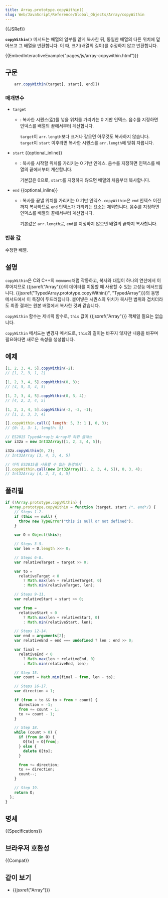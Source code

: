 ```yaml
---
title: Array.prototype.copyWithin()
slug: Web/JavaScript/Reference/Global_Objects/Array/copyWithin
---
```


{{JSRef}}

**`copyWithin()`** 메서드는 배열의 일부를 얕게 복사한 뒤, 동일한 배열의 다른 위치에 덮어쓰고 그 배열을 반환합니다. 이 때, 크기(배열의 길이)를 수정하지 않고 반환합니다.

{{EmbedInteractiveExample("pages/js/array-copywithin.html")}}

## 구문

```js
    arr.copyWithin(target[, start[, end]])
```

### 매개변수

- `target`

  - : 복사한 시퀀스(값)를 넣을 위치를 가리키는 0 기반 인덱스. 음수를 지정하면 인덱스를 배열의 끝에서부터 계산합니다.

    `target`이 `arr.length`보다 크거나 같으면 아무것도 복사하지 않습니다. `target`이 `start` 이후라면 복사한 시퀀스를 `arr.length`에 맞춰 자릅니다.

- `start` {{optional_inline}}

  - : 복사를 시작할 위치를 가리키는 0 기반 인덱스. 음수를 지정하면 인덱스를 배열의 끝에서부터 계산합니다.

    기본값은 0으로, `start`를 지정하지 않으면 배열의 처음부터 복사합니다.

- `end` {{optional_inline}}

  - : 복사를 끝낼 위치를 가리키는 0 기반 인덱스. `copyWithin`은 `end` 인덱스 이전까지 복사하므로 `end` 인덱스가 가리키는 요소는 제외합니다. 음수를 지정하면 인덱스를 배열의 끝에서부터 계산합니다.

    기본값은 `arr.length`로, `end`를 지정하지 않으면 배열의 끝까지 복사합니다.

### 반환 값

수정한 배열.

## 설명

`copyWithin`은 C와 C++의 `memmove`처럼 작동하고, 복사와 대입이 하나의 연산에서 이루어지므로 {{jsxref("Array")}}의 데이터를 이동할 때 사용할 수 있는 고성능 메서드입니다. {{jsxref("TypedArray.prototype.copyWithin()", "TypedArray")}}의 동명 메서드에서 이 특징이 두드러집니다. 붙여넣은 시퀀스의 위치가 복사한 범위와 겹치더라도 최종 결과는 원본 배열에서 복사한 것과 같습니다.

`copyWithin` 함수는 제네릭 함수로, `this` 값이 {{jsxref("Array")}} 객체일 필요는 없습니다.

`copyWithin` 메서드는 변경자 메서드로, `this`의 길이는 바꾸지 않지만 내용을 바꾸며 필요하다면 새로운 속성을 생성합니다.

## 예제

```js
[1, 2, 3, 4, 5].copyWithin(-2);
// [1, 2, 3, 1, 2]

[1, 2, 3, 4, 5].copyWithin(0, 3);
// [4, 5, 3, 4, 5]

[1, 2, 3, 4, 5].copyWithin(0, 3, 4);
// [4, 2, 3, 4, 5]

[1, 2, 3, 4, 5].copyWithin(-2, -3, -1);
// [1, 2, 3, 3, 4]

[].copyWithin.call({ length: 5, 3: 1 }, 0, 3);
// {0: 1, 3: 1, length: 5}

// ES2015 TypedArray는 Array의 하위 클래스
var i32a = new Int32Array([1, 2, 3, 4, 5]);

i32a.copyWithin(0, 2);
// Int32Array [3, 4, 5, 4, 5]

// 아직 ES2015를 사용할 수 없는 환경에서
[].copyWithin.call(new Int32Array([1, 2, 3, 4, 5]), 0, 3, 4);
// Int32Array [4, 2, 3, 4, 5]
```

## 폴리필

```js
if (!Array.prototype.copyWithin) {
  Array.prototype.copyWithin = function (target, start /*, end*/) {
    // Steps 1-2.
    if (this == null) {
      throw new TypeError("this is null or not defined");
    }

    var O = Object(this);

    // Steps 3-5.
    var len = O.length >>> 0;

    // Steps 6-8.
    var relativeTarget = target >> 0;

    var to =
      relativeTarget < 0
        ? Math.max(len + relativeTarget, 0)
        : Math.min(relativeTarget, len);

    // Steps 9-11.
    var relativeStart = start >> 0;

    var from =
      relativeStart < 0
        ? Math.max(len + relativeStart, 0)
        : Math.min(relativeStart, len);

    // Steps 12-14.
    var end = arguments[2];
    var relativeEnd = end === undefined ? len : end >> 0;

    var final =
      relativeEnd < 0
        ? Math.max(len + relativeEnd, 0)
        : Math.min(relativeEnd, len);

    // Step 15.
    var count = Math.min(final - from, len - to);

    // Steps 16-17.
    var direction = 1;

    if (from < to && to < from + count) {
      direction = -1;
      from += count - 1;
      to += count - 1;
    }

    // Step 18.
    while (count > 0) {
      if (from in O) {
        O[to] = O[from];
      } else {
        delete O[to];
      }

      from += direction;
      to += direction;
      count--;
    }

    // Step 19.
    return O;
  };
}
```

## 명세

{{Specifications}}

## 브라우저 호환성

{{Compat}}

## 같이 보기

- {{jsxref("Array")}}
